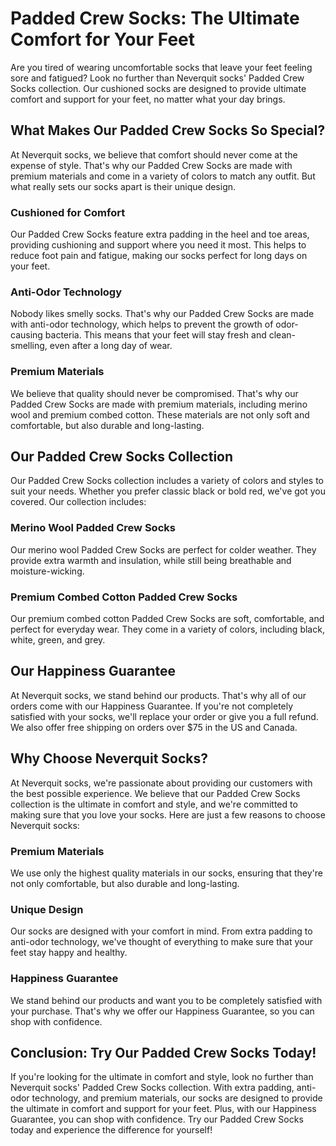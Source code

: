 # Padded Crew Socks: The Ultimate Comfort for Your Feet

Are you tired of wearing uncomfortable socks that leave your feet feeling sore and fatigued? Look no further than Neverquit socks' Padded Crew Socks collection. Our cushioned socks are designed to provide ultimate comfort and support for your feet, no matter what your day brings.

## What Makes Our Padded Crew Socks So Special?

At Neverquit socks, we believe that comfort should never come at the expense of style. That's why our Padded Crew Socks are made with premium materials and come in a variety of colors to match any outfit. But what really sets our socks apart is their unique design.

### Cushioned for Comfort

Our Padded Crew Socks feature extra padding in the heel and toe areas, providing cushioning and support where you need it most. This helps to reduce foot pain and fatigue, making our socks perfect for long days on your feet.

### Anti-Odor Technology

Nobody likes smelly socks. That's why our Padded Crew Socks are made with anti-odor technology, which helps to prevent the growth of odor-causing bacteria. This means that your feet will stay fresh and clean-smelling, even after a long day of wear.

### Premium Materials

We believe that quality should never be compromised. That's why our Padded Crew Socks are made with premium materials, including merino wool and premium combed cotton. These materials are not only soft and comfortable, but also durable and long-lasting.

## Our Padded Crew Socks Collection

Our Padded Crew Socks collection includes a variety of colors and styles to suit your needs. Whether you prefer classic black or bold red, we've got you covered. Our collection includes:

### Merino Wool Padded Crew Socks

Our merino wool Padded Crew Socks are perfect for colder weather. They provide extra warmth and insulation, while still being breathable and moisture-wicking.

### Premium Combed Cotton Padded Crew Socks

Our premium combed cotton Padded Crew Socks are soft, comfortable, and perfect for everyday wear. They come in a variety of colors, including black, white, green, and grey.

## Our Happiness Guarantee

At Neverquit socks, we stand behind our products. That's why all of our orders come with our Happiness Guarantee. If you're not completely satisfied with your socks, we'll replace your order or give you a full refund. We also offer free shipping on orders over $75 in the US and Canada.

## Why Choose Neverquit Socks?

At Neverquit socks, we're passionate about providing our customers with the best possible experience. We believe that our Padded Crew Socks collection is the ultimate in comfort and style, and we're committed to making sure that you love your socks. Here are just a few reasons to choose Neverquit socks:

### Premium Materials

We use only the highest quality materials in our socks, ensuring that they're not only comfortable, but also durable and long-lasting.

### Unique Design

Our socks are designed with your comfort in mind. From extra padding to anti-odor technology, we've thought of everything to make sure that your feet stay happy and healthy.

### Happiness Guarantee

We stand behind our products and want you to be completely satisfied with your purchase. That's why we offer our Happiness Guarantee, so you can shop with confidence.

## Conclusion: Try Our Padded Crew Socks Today!

If you're looking for the ultimate in comfort and style, look no further than Neverquit socks' Padded Crew Socks collection. With extra padding, anti-odor technology, and premium materials, our socks are designed to provide the ultimate in comfort and support for your feet. Plus, with our Happiness Guarantee, you can shop with confidence. Try our Padded Crew Socks today and experience the difference for yourself!